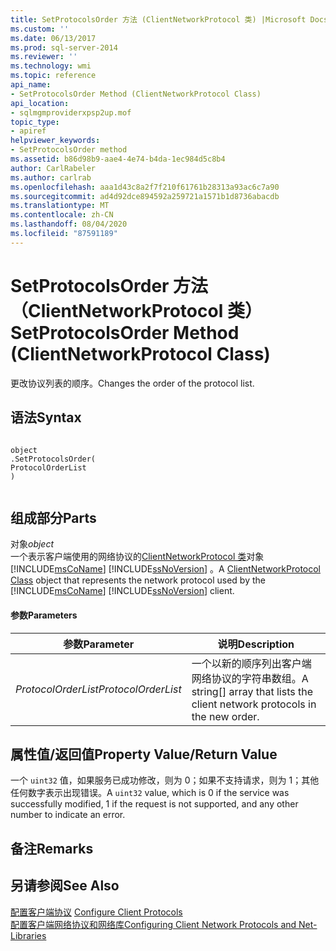 ```yaml
---
title: SetProtocolsOrder 方法 (ClientNetworkProtocol 类) |Microsoft Docs
ms.custom: ''
ms.date: 06/13/2017
ms.prod: sql-server-2014
ms.reviewer: ''
ms.technology: wmi
ms.topic: reference
api_name:
- SetProtocolsOrder Method (ClientNetworkProtocol Class)
api_location:
- sqlmgmproviderxpsp2up.mof
topic_type:
- apiref
helpviewer_keywords:
- SetProtocolsOrder method
ms.assetid: b86d98b9-aae4-4e74-b4da-1ec984d5c8b4
author: CarlRabeler
ms.author: carlrab
ms.openlocfilehash: aaa1d43c8a2f7f210f61761b28313a93ac6c7a90
ms.sourcegitcommit: ad4d92dce894592a259721a1571b1d8736abacdb
ms.translationtype: MT
ms.contentlocale: zh-CN
ms.lasthandoff: 08/04/2020
ms.locfileid: "87591189"
---
```

# <a name="setprotocolsorder-method-clientnetworkprotocol-class"></a><span data-ttu-id="caacf-102">SetProtocolsOrder 方法（ClientNetworkProtocol 类）</span><span class="sxs-lookup"><span data-stu-id="caacf-102">SetProtocolsOrder Method (ClientNetworkProtocol Class)</span></span>
  <span data-ttu-id="caacf-103">更改协议列表的顺序。</span><span class="sxs-lookup"><span data-stu-id="caacf-103">Changes the order of the protocol list.</span></span>  
  
## <a name="syntax"></a><span data-ttu-id="caacf-104">语法</span><span class="sxs-lookup"><span data-stu-id="caacf-104">Syntax</span></span>  
  
```  
  
object  
.SetProtocolsOrder(  
ProtocolOrderList  
)  
  
```  
  
## <a name="parts"></a><span data-ttu-id="caacf-105">组成部分</span><span class="sxs-lookup"><span data-stu-id="caacf-105">Parts</span></span>  
 <span data-ttu-id="caacf-106">对象</span><span class="sxs-lookup"><span data-stu-id="caacf-106">*object*</span></span>  
 <span data-ttu-id="caacf-107">一个表示客户端使用的网络协议的[ClientNetworkProtocol 类](clientnetworkprotocol-class.md)对象 [!INCLUDE[msCoName](../../../includes/msconame-md.md)] [!INCLUDE[ssNoVersion](../../../includes/ssnoversion-md.md)] 。</span><span class="sxs-lookup"><span data-stu-id="caacf-107">A [ClientNetworkProtocol Class](clientnetworkprotocol-class.md) object that represents the network protocol used by the [!INCLUDE[msCoName](../../../includes/msconame-md.md)] [!INCLUDE[ssNoVersion](../../../includes/ssnoversion-md.md)] client.</span></span>  
  
#### <a name="parameters"></a><span data-ttu-id="caacf-108">参数</span><span class="sxs-lookup"><span data-stu-id="caacf-108">Parameters</span></span>  
  
|<span data-ttu-id="caacf-109">参数</span><span class="sxs-lookup"><span data-stu-id="caacf-109">Parameter</span></span>|<span data-ttu-id="caacf-110">说明</span><span class="sxs-lookup"><span data-stu-id="caacf-110">Description</span></span>|  
|---------------|-----------------|  
|<span data-ttu-id="caacf-111">*ProtocolOrderList*</span><span class="sxs-lookup"><span data-stu-id="caacf-111">*ProtocolOrderList*</span></span>|<span data-ttu-id="caacf-112">一个以新的顺序列出客户端网络协议的字符串数组。</span><span class="sxs-lookup"><span data-stu-id="caacf-112">A string[] array that lists the client network protocols in the new order.</span></span>|  
  
## <a name="property-valuereturn-value"></a><span data-ttu-id="caacf-113">属性值/返回值</span><span class="sxs-lookup"><span data-stu-id="caacf-113">Property Value/Return Value</span></span>  
 <span data-ttu-id="caacf-114">一个 `uint32` 值，如果服务已成功修改，则为 0；如果不支持请求，则为 1；其他任何数字表示出现错误。</span><span class="sxs-lookup"><span data-stu-id="caacf-114">A `uint32` value, which is 0 if the service was successfully modified, 1 if the request is not supported, and any other number to indicate an error.</span></span>  
  
## <a name="remarks"></a><span data-ttu-id="caacf-115">备注</span><span class="sxs-lookup"><span data-stu-id="caacf-115">Remarks</span></span>  
  
## <a name="see-also"></a><span data-ttu-id="caacf-116">另请参阅</span><span class="sxs-lookup"><span data-stu-id="caacf-116">See Also</span></span>  
 <span data-ttu-id="caacf-117">[配置客户端协议](https://technet.microsoft.com/library/ms181035.aspx) </span><span class="sxs-lookup"><span data-stu-id="caacf-117">[Configure Client Protocols](https://technet.microsoft.com/library/ms181035.aspx) </span></span>  
 [<span data-ttu-id="caacf-118">配置客户端网络协议和网络库</span><span class="sxs-lookup"><span data-stu-id="caacf-118">Configuring Client Network Protocols and Net-Libraries</span></span>](https://technet.microsoft.com/library/ms181035.aspx)  
  
  
